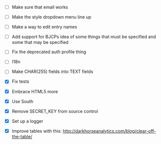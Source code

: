 - [ ] Make sure that email works
- [ ] Make the style dropdown menu line up
- [ ] Make a way to edit entry names
- [ ] Add support for BJCPs idea of some things that must be specified and some that may be specified
- [ ] Fix the deprecated auth profile thing
- [ ] I18n
- [ ] Make CHAR(255) fields into TEXT fields

- [X] Fix tests
- [X] Embrace HTML5 more
- [X] Use South
- [X] Remove SECRET_KEY from source control
- [X] Set up a logger
- [X] Improve tables with this: http://darkhorseanalytics.com/blog/clear-off-the-table/
